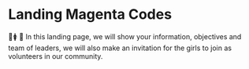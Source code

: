 # Landing Magenta Codes

:sparkling_heart:🚺 💖  In this landing page, we will show your information, objectives and team of leaders, we will also make an invitation for the girls to join as volunteers in our community.
